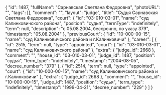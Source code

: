 {
    "id": 1487,
    "fullName": "Сарнавская Светлана Федоровна",
    "photoURL": "",
    "tags": [],
    "comment": "",
    "layout": "judge",
    "title": "Судья Сарнавская Светлана Федоровна",
    "court": {
        "id": "03-010-03-01",
        "name": "суд Калинковичского района",
        "position": "судья",
        "termType": "indefinitely",
        "term": null,
        "description": "c 05.08.2004, бессрочно, по указу 379",
        "timestamp": "05.08.2004"
    },
    "previousCourt": {
        "id": "10-000-00-15",
        "name": "суд Калинковичского района и г.Калинковичи"
    },
    "career": [
        {
            "id": 2515,
            "term": null,
            "type": "appointed",
            "court": {
                "id": "03-010-03-01",
                "name": "суд Калинковичского района"
            },
            "extra": {
                "judge_id": 2668
            },
            "comment": "",
            "house_id": "03-010-03-01",
            "judge_id": 1487,
            "position": "судья",
            "term_type": "indefinitely",
            "timestamp": "2004-08-05",
            "decree_number": "379"
        },
        {
            "id": 2514,
            "term": null,
            "type": "appointed",
            "court": {
                "id": "10-000-00-15",
                "name": "суд Калинковичского района и г.Калинковичи"
            },
            "extra": {
                "judge_id": 2668
            },
            "comment": "",
            "house_id": "10-000-00-15",
            "judge_id": 1487,
            "position": "судья",
            "term_type": "indefinitely",
            "timestamp": "1999-04-21",
            "decree_number": "229"
        }
    ]
}